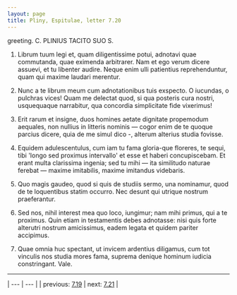 ```yaml
---
layout: page
title: Pliny, Espitulae, letter 7.20
---
```


greeting. C. PLINIUS TACITO SUO S.



1. Librum tuum legi et, quam diligentissime potui, adnotavi quae commutanda, quae eximenda arbitrarer. Nam et ego verum dicere assuevi, et tu libenter audire. Neque enim ulli patientius reprehenduntur, quam qui maxime laudari merentur.



2. Nunc a te librum meum cum adnotationibus tuis exspecto. O iucundas, o pulchras vices! Quam me delectat quod, si qua posteris cura nostri, usquequaque narrabitur, qua concordia simplicitate fide vixerimus!



3. Erit rarum et insigne, duos homines aetate dignitate propemodum aequales, non nullius in litteris nominis — cogor enim de te quoque parcius dicere, quia de me simul dico -, alterum alterius studia fovisse.



4. Equidem adulescentulus, cum iam tu fama gloria-que floreres, te sequi, tibi 'longo sed proximus intervallo' et esse et haberi concupiscebam. Et erant multa clarissima ingenia; sed tu mihi — ita similitudo naturae ferebat — maxime imitabilis, maxime imitandus videbaris.



5. Quo magis gaudeo, quod si quis de studiis sermo, una nominamur, quod de te loquentibus statim occurro. Nec desunt qui utrique nostrum praeferantur.



6. Sed nos, nihil interest mea quo loco, iungimur; nam mihi primus, qui a te proximus. Quin etiam in testamentis debes adnotasse: nisi quis forte alterutri nostrum amicissimus, eadem legata et quidem pariter accipimus.



7. Quae omnia huc spectant, ut invicem ardentius diligamus, cum tot vinculis nos studia mores fama, suprema denique hominum iudicia constringant. Vale.



---

| --- | --- |
| previous: [7.19](../7.19/) | next: [7.21](../7.21/) |